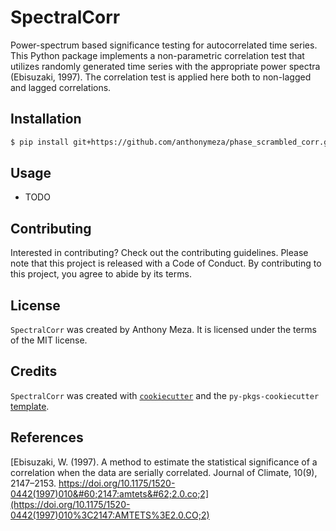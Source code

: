 # SpectralCorr

Power-spectrum based significance testing for autocorrelated time series. This Python package implements a non-parametric correlation test that utilizes randomly generated time series with the appropriate power spectra (Ebisuzaki, 1997). The correlation test is applied here both to non-lagged and lagged correlations. 


## Installation

```bash
$ pip install git+https://github.com/anthonymeza/phase_scrambled_corr.git@main
```

## Usage

- TODO

## Contributing

Interested in contributing? Check out the contributing guidelines. Please note that this project is released with a Code of Conduct. By contributing to this project, you agree to abide by its terms.

## License

`SpectralCorr` was created by Anthony Meza. It is licensed under the terms of the MIT license.

## Credits

`SpectralCorr` was created with [`cookiecutter`](https://cookiecutter.readthedocs.io/en/latest/) and the `py-pkgs-cookiecutter` [template](https://github.com/py-pkgs/py-pkgs-cookiecutter).

## References 

[Ebisuzaki, W. (1997). A method to estimate the statistical significance of a correlation when the data are serially correlated. Journal of Climate, 10(9), 2147–2153. https://doi.org/10.1175/1520-0442(1997)010&#60;2147:amtets&#62;2.0.co;2](https://doi.org/10.1175/1520-0442(1997)010%3C2147:AMTETS%3E2.0.CO;2)

